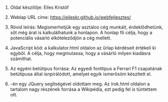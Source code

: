 1. Oldal készítője: Eiles Kristóf

2. Weblap URL címe: https://eileskr.github.io/webfejlesztes/

3. Rövid leírás: Megismerhetjük egy asztalos cég munkáit, érdeklődhetünk, sőt még árat is kalkulálhatunk a honlapon. A honlap fő célja, hogy a potenciális vásárló elköteleződjön a cég mellett.

4. JavaScript kód: a kalkulator.html oldalon az űrlap kérdéseit értékeli ki egyből. A célja, hogy megmutassa, hogy a vásárló milyen kiadásra számíthat.

5. Az egyéni betütipus forrása: Az egyedi fonttípus a Ferrari F1 csapatának betütípusa által isnpirálódott, amelyet egyik ismerősöm készített el.

6. -én egy JQuery segítségével oldottam meg. Az írok.html oldalon a tartalom nagy részének forrása a Wikipédia, ezt pedig fel is tüntettem ott.
